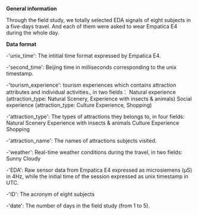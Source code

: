 **General information**

Through the field study, we totally selected EDA signals of eight subjects in a five-days travel. And each of them were asked to wear Empatica E4 during the whole day.

**Data format**

-'unix_time': The intitial time format expressed by Empatica E4.

-'second_time': Beijing time in milliseconds corresponding to the unix timestamp.

-'tourism_experience': tourism experiences which contains attraction attributes and individual activities., in two fields：
                       Natural experience (attraction_type: Natural Scenery, Experience with insects & animals)
                       Social experience (attraction_type: Culture Experience, Shopping)
											 
-'attraction_type': The types of attractions they belongs to, in four fields:
                    Natural Scenery
                    Experience with insects & animals
                    Culture Experience
                    Shopping

-'attraction_name': The names of attractions subjects visited.

-'weather': Real-time weather conditions during the travel, in two fields:
            Sunny
            Cloudy

-'EDA': Raw sensor data from Empatica E4 expressed as microsiemens (μS) in 4Hz, while the initial time of the session  expressed as unix timestamp in UTC.

-'ID': The acronym of eight subjects

-'date': The number of days in the field study (from 1 to 5).
